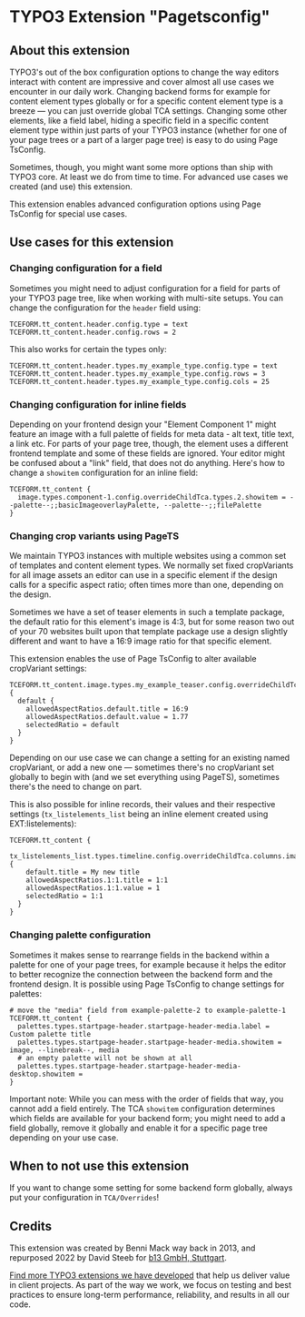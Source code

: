 # TYPO3 Extension "Pagetsconfig"

## About this extension

TYPO3's out of the box configuration options to change the way editors interact with content are impressive and cover 
almost all use cases we encounter in our daily work. Changing backend forms for example for content element types globally
or for a specific content element type is a breeze — you can just override global TCA settings. Changing some other 
elements, like a field label, hiding a specific field in a specific content element type within just parts of your 
TYPO3 instance (whether for one of your page trees or a part of a larger page tree) is easy to do using Page TsConfig.

Sometimes, though, you might want some more options than ship with TYPO3 core. At least we do from time to time. 
For advanced use cases we created (and use) this extension. 

This extension enables advanced configuration options using Page TsConfig for special use cases.

## Use cases for this extension

### Changing configuration for a field

Sometimes you might need to adjust configuration for a field for parts of your TYPO3 page tree, like when working with
multi-site setups. You can change the configuration for the `header` field using:

```
TCEFORM.tt_content.header.config.type = text
TCEFORM.tt_content.header.config.rows = 2
```

This also works for certain the types only:

```
TCEFORM.tt_content.header.types.my_example_type.config.type = text
TCEFORM.tt_content.header.types.my_example_type.config.rows = 3
TCEFORM.tt_content.header.types.my_example_type.config.cols = 25
```


### Changing configuration for inline fields

Depending on your frontend design your "Element Component 1" might feature an image with a full palette of fields for 
meta data - alt text, title text, a link etc. For parts of your page tree, though, the element uses a different frontend
template and some of these fields are ignored. Your editor might be confused about a "link" field, that does not do
anything. Here's how to change a `showitem` configuration for an inline field:

```
TCEFORM.tt_content {
  image.types.component-1.config.overrideChildTca.types.2.showitem = --palette--;;basicImageoverlayPalette, --palette--;;filePalette
} 
```

### Changing crop variants using PageTS

We maintain TYPO3 instances with multiple websites using a common set of templates and content element types. We normally
set fixed cropVariants for all image assets an editor can use in a specific element if the design calls for a specific
aspect ratio; often times more than one, depending on the design.

Sometimes we have a set of teaser elements in such a template package, the default ratio for this element's image is 4:3, but 
for some reason two out of your 70 websites built upon that template package use a design slightly different and want to
have a 16:9 image ratio for that specific element.

This extension enables the use of Page TsConfig to alter available cropVariant settings:

```
TCEFORM.tt_content.image.types.my_example_teaser.config.overrideChildTca.columns.crop.config.cropVariants {
  default {
    allowedAspectRatios.default.title = 16:9
    allowedAspectRatios.default.value = 1.77
    selectedRatio = default
  }
}
```

Depending on our use case we can change a setting for an existing named cropVariant, or add a new one — sometimes there's
no cropVariant set globally to begin with (and we set everything using PageTS), sometimes there's the need to change on 
part.

This is also possible for inline records, their values and their respective settings (`tx_listelements_list` being an
inline element created using EXT:listelements):

```
TCEFORM.tt_content {
  tx_listelements_list.types.timeline.config.overrideChildTca.columns.images.config.overrideChildTca.columns.crop.config.cropVariants {
    default.title = My new title
    allowedAspectRatios.1:1.title = 1:1
    allowedAspectRatios.1:1.value = 1
    selectedRatio = 1:1
  }
}
```

### Changing palette configuration

Sometimes it makes sense to rearrange fields in the backend within a palette for one of your page trees, for example because it 
helps the editor to better recognize the connection between the backend form and the frontend design. It is possible
using Page TsConfig to change settings for palettes:

```
# move the "media" field from example-palette-2 to example-palette-1
TCEFORM.tt_content {
  palettes.types.startpage-header.startpage-header-media.label = Custom palette title
  palettes.types.startpage-header.startpage-header-media.showitem = image, --linebreak--, media
  # an empty palette will not be shown at all
  palettes.types.startpage-header.startpage-header-media-desktop.showitem =
}
```

Important note: While you can mess with the order of fields that way, you cannot add a field entirely. The TCA `showitem`
configuration determines which fields are available for your backend form; you might need to add a field globally, remove
it globally and enable it for a specific page tree depending on your use case.

## When to not use this extension

If you want to change some setting for some backend form globally, always put your configuration in `TCA/Overrides`!

## Credits

This extension was created by Benni Mack way back in 2013, and repurposed 2022 by David Steeb for [b13 GmbH, Stuttgart](https://b13.com).

[Find more TYPO3 extensions we have developed](https://b13.com/useful-typo3-extensions-from-b13-to-you) that help us deliver value in client projects. As part of the way we work, we focus on testing and best practices to ensure long-term performance, reliability, and results in all our code.
